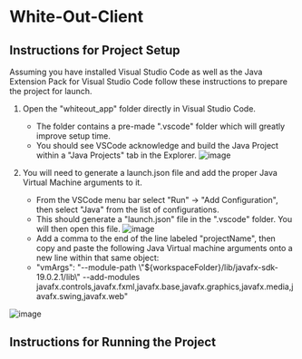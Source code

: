 # White-Out-Client

## Instructions for Project Setup
Assuming you have installed Visual Studio Code as well as the Java Extension Pack for Visual Studio Code follow these instructions to prepare the project for launch.

1. Open the "whiteout_app" folder directly in Visual Studio Code. 
    - The folder contains a pre-made ".vscode" folder which will greatly improve setup time.
    - You should see VSCode acknowledge and build the Java Project within a "Java Projects" tab in the Explorer. 
![image](https://user-images.githubusercontent.com/70347264/235069606-71086f6f-c5fe-40cf-b409-f8dc636d566b.png)

2. You will need to generate a launch.json file and add the proper Java Virtual Machine arguments to it.
    - From the VSCode menu bar select "Run" -> "Add Configuration", then select "Java" from the list of configurations.
    - This should generate a "launch.json" file in the ".vscode" folder. You will then open this file.
![image](https://user-images.githubusercontent.com/70347264/235069542-406314c0-f413-4e97-8e87-b1dc0447dce2.png)
    - Add a comma to the end of the line labeled "projectName", then copy and paste the following Java Virtual machine arguments onto a new line within that same object:
    - "vmArgs": "--module-path \\"${workspaceFolder}/lib/javafx-sdk-19.0.2.1/lib\\" --add-modules javafx.controls,javafx.fxml,javafx.base,javafx.graphics,javafx.media,javafx.swing,javafx.web"

![image](https://user-images.githubusercontent.com/70347264/235069441-932e8a32-c450-44e8-a4be-1b4ee7e889ce.png)



## Instructions for Running the Project
